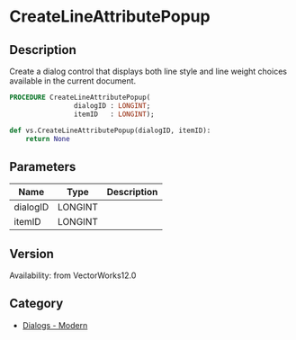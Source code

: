 # CreateLineAttributePopup

## Description
Create a dialog control that displays both line style and line weight choices available in the current document.

```pascal
PROCEDURE CreateLineAttributePopup(
				dialogID : LONGINT;
				itemID   : LONGINT);
```

```python
def vs.CreateLineAttributePopup(dialogID, itemID):
    return None
```

## Parameters
|Name|Type|Description|
|---|---|---|
|dialogID|LONGINT|   |
|itemID|LONGINT|   |

## Version
Availability: from VectorWorks12.0

## Category
* [Dialogs - Modern](../Categories/Dialogs%20-%20Modern.md)
